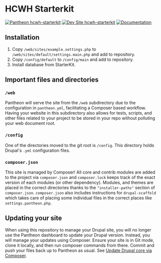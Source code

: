# HCWH Starterkit

[![Pantheon hcwh-starterkit](https://img.shields.io/badge/dashboard-pantheon-yellow.svg)](https://dashboard.pantheon.io/sites/fe020847-021a-4500-9cce-c9cfa9f616c8)
[![Dev Site hcwh-starterkit](https://img.shields.io/badge/site-development-green.svg)](https://dev-hcwh-starterkit.pantheonsite.io/)
[![Documentation](https://img.shields.io/badge/documentation-blue.svg)](https://hcwh.atlassian.net/wiki/spaces/DSK/overview)

## Installation

1. Copy `/web/sites/example.settings.php` to `/web/sites/default/settings.main.php` and add to repository.
1. Copy `/config/default` to `/config/main` and add to repository.
1. Install database from StarterKit.

## Important files and directories

### `/web`

Pantheon will serve the site from the `/web` subdirectory due to the configuration in `pantheon.yml`, facilitating a Composer based workflow. Having your website in this subdirectory also allows for tests, scripts, and other files related to your project to be stored in your repo without polluting your web document root.

### `/config`

One of the directories moved to the git root is `/config`. This directory holds Drupal's `.yml` configuration files.

### `composer.json`

This site is managed by Composer! All core and contrib modules are added to the project via `composer.json` and `composer.lock` keeps track of the exact version of each modules (or other dependency). Modules, and themes are placed in the correct directories thanks to the `"installer-paths"` section of `composer.json`. `composer.json` also includes instructions for `drupal-scaffold` which takes care of placing some individual files in the correct places like `settings.pantheon.php`.

## Updating your site

When using this repository to manage your Drupal site, you will no longer use the Pantheon dashboard to update your Drupal version. Instead, you will manage your updates using Composer. Ensure your site is in Git mode, clone it locally, and then run composer commands from there.  Commit and push your files back up to Pantheon as usual. See [Update Drupal core via Composer](https://www.drupal.org/docs/8/update/update-drupal-core-via-composer).
